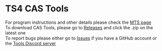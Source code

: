 # TS4 CAS Tools

For program instructions and other details please check the [MTS page](https://modthesims.info/d/582348/s4-cas-tools-updated-to-v3-8-2-0-on-3-18-2023.html)\
To download CAS Tools, please go to [Releases](https://github.com/CmarNYC-Tools/TS4CASTools/releases) and click the .zip on the latest one\
To report bugs please either go to [Issues](https://github.com/CmarNYC-Tools/TS4CASTools/issues) if you have a GitHub account or the [Tools Discord server](https://discord.gg/TcAxhT6ayM)

